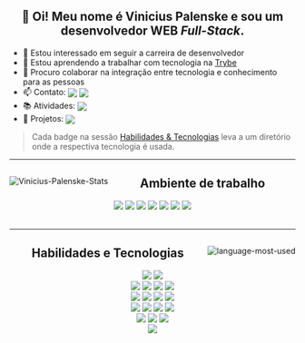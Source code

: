 <div align="center">
  <p>
  <h2>👋 Oi! Meu nome é Vinicius Palenske e sou um desenvolvedor WEB <em>Full-Stack</em>.</h2>
  <ul align="left">
    <li>👀 Estou interessado em seguir a carreira de desenvolvedor</li>
    <li>🌱 Estou aprendendo a trabalhar com tecnologia na <a href="https://www.betrybe.com/">Trybe</a></li>
    <li>💞️ Procuro colaborar na integração entre tecnologia e conhecimento para as pessoas</li>
    <li>📫 Contato:
      <span>
        <a href="https://www.linkedin.com/in/vini-palenske/" target="_blank">
          <img align="center"
            src="https://img.shields.io/badge/LinkedIn-0077B5?style=flat&logo=linkedin&logoColor=white"
            target="_blank"></a>
        <a href="https://mail.google.com/mail/?view=cm&fs=1&to=viniciuspalenske@gmail.com" target="_blank">
          <img align="center" src="https://img.shields.io/badge/Gmail-D14836?style=flat&logo=gmail&logoColor=white"
            target="_blank"></a>
      </span>
    </li>
    <li>📚 Atividades: <a href="https://github.com/palenske/Trybe" target="_blank"><img align="center"
          src="https://img.shields.io/badge/💪🏽-Trybe-2fc18c" target="_blank"></a></li>
    <li>📝 Projetos: <a href="#user-74431720-pinned-items-reorder-form" a><img align="center"
          src="https://img.shields.io/badge/📌-Projects-40197e" target="_blank"></a></li>
  </ul>
  </p>
</div>

> Cada badge na sessão <a href="#skills">Habilidades & Tecnologias</a> leva a um diretório onde a respectiva tecnologia
é usada.

<hr>
<div align="center">
  <a href="#">
    <img align="left"
      src="https://github-readme-stats.vercel.app/api?username=palenske&theme=onedark&show_icons=true&hide=stars&custom_title=Minhas%20estatísticas%20no%20GitHub%20"
      alt="Vinicius-Palenske-Stats"></a>
  <div align="right">
    <div align="center">
      <h2>Ambiente de trabalho</h2>
      <a href="https://ubuntu.com/"><img href="#"
          src="https://img.shields.io/badge/Ubuntu-E95420?style=for-the-badge&logo=ubuntu&logoColor=white"
          target="_blank"></a>
      <a href="https://ohmyz.sh/"><img
          src="https://img.shields.io/badge/oh_my_zsh-1A2C34?style=for-the-badge&logo=ohmyzsh&logoColor=white"
          target="_blank"></a>
      <a href="https://zoom.us/"><img
          src="https://img.shields.io/badge/Zoom-2D8CFF?style=for-the-badge&logo=zoom&logoColor=white"
          target="_blank"></a>
      <a href="https://code.visualstudio.com/"><img
          src="https://img.shields.io/badge/Visual_Studio_Code-0078D4?style=for-the-badge&logo=visual%20studio%20code&logoColor=white"
          target="_blank"></a>
      <a href="https://slack.com/intl/pt-br/"><img
          src="https://img.shields.io/badge/Slack-4A154B?style=for-the-badge&logo=slack&logoColor=white"
          target="_blank"></a>
      <a href="https://www.google.pt/intl/pt-PT/chrome/"><img
          src="https://img.shields.io/badge/Google_chrome-black?style=for-the-badge&logo=Google-chrome&logoColor=white"
          target="_blank"></a>
      <a href="https://trello.com/"><img
          src="https://img.shields.io/badge/Trello-0052CC?style=for-the-badge&logo=trello&logoColor=white"
          target="_blank"></a>
    </div>
  </div>
</div>
<br id="skills">
<hr>
<div align="center">
  <a href="#">
    <img align="right"
      src="https://github-readme-stats.vercel.app/api/top-langs/?username=palenske&theme=onedark&custom_title=Linguagens%20mais%20usadas&show_icons=true&locale=en"
      alt="language-most-used" target="_blank"></a>
  <div align="left">
    <div align="center">
      <h2>Habilidades e Tecnologias</h2>
      <div>
        <a href="https://pt.wikipedia.org/wiki/Bash" target="_blank"><img
            src="https://img.shields.io/badge/Bash-4D4D4D?style=for-the-badge&logo=gnu-bash&logoColor=white"
            target="_blank"></a>
        <a href="#"><img src="https://img.shields.io/badge/Git-F34F29?style=for-the-badge&logo=git&logoColor=white"></a>
      </div>
      <div>
        <a href="https://github.com/palenske/Trybe/blob/main/trybe-projects/2-front-end/pixels-art/index.html"><img
            src="https://img.shields.io/badge/HTML5-E34F26?style=for-the-badge&logo=html5&logoColor=white"
            target="_blank"></a>
        <a
          href="https://github.com/palenske/Trybe/blob/main/trybe-projects/2-front-end/starwars-planets-search/src/App.css"><img
            src="https://img.shields.io/badge/CSS3-1572B6?style=for-the-badge&logo=css3&logoColor=white"
            target="_blank"></a>
        <a href="https://github.com/palenske/Trybe/tree/main/trybe-projects/1-fundaments/zoo-functions/test"><img
            src="https://img.shields.io/badge/JavaScript-323330?style=for-the-badge&logo=javascript&logoColor=F7DF1E"
            target="_blank"></a>
        <a href="https://github.com/palenske/Trybe/blob/main/trybe-projects/2-front-end/starwars-planets-search/src"><img
            src="https://img.shields.io/badge/React-61DAFB?style=for-the-badge&logo=react&logoColor=white"
            target="_blank"></a>
        <div>
          <div>
            <a href="https://github.com/palenske/Trybe/blob/main/trybe-projects/2-front-end/trybewallet/src"><img
                src="https://img.shields.io/badge/Redux-593D88?style=for-the-badge&logo=redux&logoColor=white"
                target="_blank"></a>
            <a href="https://github.com/palenske/Recipes-App/blob/main-group-17/src"><img
                src="https://img.shields.io/badge/React_Router-CA4245?style=for-the-badge&logo=react-router&logoColor=white"
                target="_blank"></a>
            <a href="https://jestjs.io/pt-BR/"><img
                src="https://img.shields.io/badge/Jest-C21325?style=for-the-badge&logo=jest&logoColor=white"
                target="_blank"></a>
            <a
              href="https://github.com/palenske/Trybe/tree/main/trybe-projects/2-front-end/react-testing-library/src/tests"><img
                src="https://img.shields.io/badge/RTL-1A2C34?style=for-the-badge&amp;logo=testing-library&amp;logoColor=E33332"
                target="_blank"></a>
          </div>
          <div>
            <a href="https://github.com/palenske/Trybe/tree/main/trybe-projects/3-back-end/mysql-one-for-all"><img
                src="https://img.shields.io/badge/MySQL-4479A1?style=for-the-badge&logo=mysql&logoColor=white"
                target="_blank"></a>
            <a
              href="https://github.com/palenske/Trybe/tree/main/trybe-projects/3-back-end/mongodb-aggregations/challenges"><img
                src="https://img.shields.io/badge/MongoDB-4EA94B?style=for-the-badge&logo=mongodb&logoColor=white"
                target="_blank"></a>
            <a href="https://github.com/palenske/Cookmaster/tree/main/src/integration-tests"><img
                src="https://img.shields.io/badge/Mocha-8D6748?style=for-the-badge&logo=mocha&logoColor=white"
                target="_blank"></a>
            <a href="https://github.com/palenske/Trybe/tree/main/trybe-projects/3-back-end/blogs-api"><img
                src="https://img.shields.io/badge/Sequelize-white?style=for-the-badge&logo=sequelize&logoColor=52B0E7"
                target="_blank"></a>
          </div>
          <div>
            <a
              href="https://github.com/palenske/Trybe/tree/main/trybe-exercises/3_Back-end_Development/bloco-26-nodejs-camada-de-servico-e-arquitetura-rest-e-restful/dia-2-arquitetura-de-software-camada-de-controller-e-service/exercise/cep-lookup"><img
                src="https://img.shields.io/badge/Node.js-339933?style=for-the-badge&logo=nodedotjs&logoColor=white"
                target="_blank"></a>
            <a
              href="https://github.com/palenske/Trybe/tree/main/trybe-exercises/3_Back-end_Development/bloco-26-nodejs-camada-de-servico-e-arquitetura-rest-e-restful/dia-3-arquitetura-web-rest-e-restful/exercise/restfulzao"><img
                src="https://img.shields.io/badge/Express.js-000000?style=for-the-badge&logo=express&logoColor=white"
                target="_blank"></a>
            <a href="https://palenske-pd.herokuapp.com/"><img
                src="https://img.shields.io/badge/Heroku-430098?style=for-the-badge&logo=heroku&logoColor=white"
                target="_blank"></a>
          </div>
          <div>
            <a href="https://github.com/palenske/Trybe/tree/main/trybe-projects/4-computer-science/job-insights/src"><img
                src="https://img.shields.io/badge/Python-3776AB?style=for-the-badge&logo=python&logoColor=yellow"
                target="_blank"></a>
          </div>
        </div>
      </div>
    </div>
  </div>
</div>
